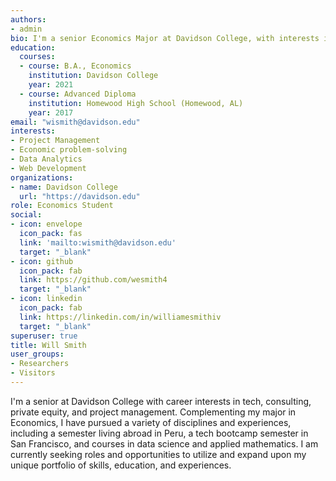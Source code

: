 ```yaml
---
authors:
- admin
bio: I'm a senior Economics Major at Davidson College, with interests in project management and data analytics.
education:
  courses:
  - course: B.A., Economics
    institution: Davidson College
    year: 2021
  - course: Advanced Diploma
    institution: Homewood High School (Homewood, AL)
    year: 2017
email: "wismith@davidson.edu"
interests:
- Project Management
- Economic problem-solving
- Data Analytics
- Web Development
organizations:
- name: Davidson College
  url: "https://davidson.edu"
role: Economics Student
social:
- icon: envelope
  icon_pack: fas
  link: 'mailto:wismith@davidson.edu'
  target: "_blank"
- icon: github
  icon_pack: fab
  link: https://github.com/wesmith4
  target: "_blank"
- icon: linkedin
  icon_pack: fab
  link: https://linkedin.com/in/williamesmithiv
  target: "_blank"
superuser: true
title: Will Smith
user_groups:
- Researchers
- Visitors
---
```


I'm a senior at Davidson College with career interests in tech, consulting, private equity, and project management. Complementing my major in Economics, I have pursued a variety of disciplines and experiences, including a semester living abroad in Peru, a tech bootcamp semester in San Francisco, and courses in data science and applied mathematics.  I am currently seeking roles and opportunities to utilize and expand upon my unique portfolio of skills, education, and experiences.
